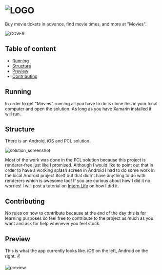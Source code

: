 ![LOGO](https://cdn.rawgit.com/DevWizza/Movies/develop/README/Readme.png?raw=true) 
======================
  
Buy movie tickets in advance, find movie times, and more at "Movies".
  
![COVER](https://cdn.rawgit.com/DevWizza/Movies/develop/README/Cover.png?raw=true)
 
## Table of content
 
- [Running](#Running)
- [Structure](#structure)
- [Preview](#preview)
- [Contributing](#contributing)

## Running

In order to get "Movies" running all you have to do is clone this in your local computer and open the solution. As long as you have Xamarin installed it will run.

## Structure
 
There is an Android, iOS and PCL solution.

![solution_screenshot](https://cdn.rawgit.com/DevWizza/Movies/develop/README/solution_screenshot.png?raw=true)

Most of the work was done in the PCL solution because this project is renderer-free just like I promised. Although I would like to point out that in order to have a working splash screen in Android I had to do some work in the local Android project itself but that didn't have anything to do with renderers which is awesome too! If you are curious about how I did it no worries! I will post a tutorial on [Intern Life](https://www.intern.life/) on how I did it.
 
## Contributing

No rules on how to contribute because at the end of the day this is for learning purposes so feel free to contribute to the project as much as you want and ask for help whenever you feel stuck.
  
## Preview
  
This is what the app currently looks like. iOS on the left, Android on the right. ✌️
  
![preview](https://cdn.rawgit.com/DevWizza/Movies/develop/README/Preview.png?raw=true)
